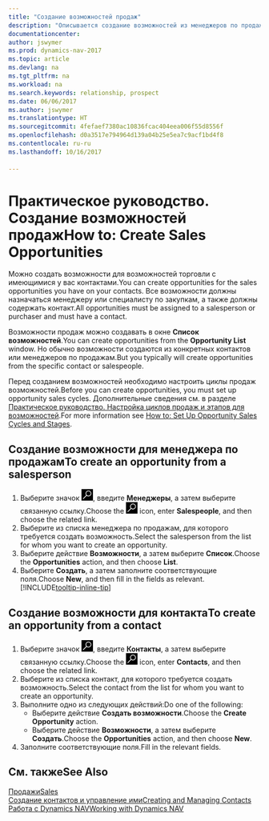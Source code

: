 ```yaml
---
title: "Создание возможностей продаж"
description: "Описывается создание возможностей из менеджеров по продажам или контактов в Dynamics NAV."
documentationcenter: 
author: jswymer
ms.prod: dynamics-nav-2017
ms.topic: article
ms.devlang: na
ms.tgt_pltfrm: na
ms.workload: na
ms.search.keywords: relationship, prospect
ms.date: 06/06/2017
ms.author: jswymer
ms.translationtype: HT
ms.sourcegitcommit: 4fefaef7380ac10836fcac404eea006f55d8556f
ms.openlocfilehash: d0a3517e794964d139a04b25e5ea7c9acf1bd4f8
ms.contentlocale: ru-ru
ms.lasthandoff: 10/16/2017

---
```

# <a name="how-to-create-sales-opportunities"></a><span data-ttu-id="8b71e-103">Практическое руководство. Создание возможностей продаж</span><span class="sxs-lookup"><span data-stu-id="8b71e-103">How to: Create Sales Opportunities</span></span>
<span data-ttu-id="8b71e-104">Можно создать возможности для возможностей торговли с имеющимися у вас контактами.</span><span class="sxs-lookup"><span data-stu-id="8b71e-104">You can create opportunities for the sales opportunities you have on your contacts.</span></span> <span data-ttu-id="8b71e-105">Все возможности должны назначаться менеджеру или специалисту по закупкам, а также должны содержать контакт.</span><span class="sxs-lookup"><span data-stu-id="8b71e-105">All opportunities must be assigned to a salesperson or purchaser and must have a contact.</span></span>

<span data-ttu-id="8b71e-106">Возможности продаж можно создавать в окне **Список возможностей**.</span><span class="sxs-lookup"><span data-stu-id="8b71e-106">You can create opportunities from the **Opportunity List** window.</span></span> <span data-ttu-id="8b71e-107">Но обычно возможности создаются из конкретных контактов или менеджеров по продажам.</span><span class="sxs-lookup"><span data-stu-id="8b71e-107">But you typically will create opportunities from the specific contact or salespeople.</span></span>

<span data-ttu-id="8b71e-108">Перед созданием возможностей необходимо настроить циклы продаж возможностей.</span><span class="sxs-lookup"><span data-stu-id="8b71e-108">Before you can create opportunities, you must set up opportunity sales cycles.</span></span> <span data-ttu-id="8b71e-109">Дополнительные сведения см. в разделе [Практическое руководство. Настройка циклов продаж и этапов для возможностей](marketing-how-setup-opportunity-sales-cycles-stages.md).</span><span class="sxs-lookup"><span data-stu-id="8b71e-109">For more information see [How to: Set Up Opportunity Sales Cycles and Stages](marketing-how-setup-opportunity-sales-cycles-stages.md).</span></span>

## <a name="to-create-an-opportunity-from-a-salesperson"></a><span data-ttu-id="8b71e-110">Создание возможности для менеджера по продажам</span><span class="sxs-lookup"><span data-stu-id="8b71e-110">To create an opportunity from a salesperson</span></span>
1. <span data-ttu-id="8b71e-111">Выберите значок ![Поиск страницы или отчета](media/ui-search/search_small.png "Значок поиска страницы или отчета"), введите **Менеджеры**, а затем выберите связанную ссылку.</span><span class="sxs-lookup"><span data-stu-id="8b71e-111">Choose the ![Search for Page or Report](media/ui-search/search_small.png "Search for Page or Report icon") icon, enter **Salespeople**, and then choose the related link.</span></span>
2. <span data-ttu-id="8b71e-112">Выберите из списка менеджера по продажам, для которого требуется создать возможность.</span><span class="sxs-lookup"><span data-stu-id="8b71e-112">Select the salesperson from the list for whom you want to create an opportunity.</span></span>
3. <span data-ttu-id="8b71e-113">Выберите действие **Возможности**, а затем выберите **Список**.</span><span class="sxs-lookup"><span data-stu-id="8b71e-113">Choose the **Opportunities** action, and then choose **List**.</span></span>
4. <span data-ttu-id="8b71e-114">Выберите **Создать**, а затем заполните соответствующие поля.</span><span class="sxs-lookup"><span data-stu-id="8b71e-114">Choose **New**, and then fill in the fields as relevant.</span></span> [!INCLUDE[tooltip-inline-tip](includes/tooltip-inline-tip_md.md)]  



## <a name="to-create-an-opportunity-from-a-contact"></a><span data-ttu-id="8b71e-115">Создание возможности для контакта</span><span class="sxs-lookup"><span data-stu-id="8b71e-115">To create an opportunity from a contact</span></span>
1. <span data-ttu-id="8b71e-116">Выберите значок ![Поиск страницы или отчета](media/ui-search/search_small.png "Значок поиска страницы или отчета"), введите **Контакты**, а затем выберите связанную ссылку.</span><span class="sxs-lookup"><span data-stu-id="8b71e-116">Choose the ![Search for Page or Report](media/ui-search/search_small.png "Search for Page or Report icon") icon, enter **Contacts**, and then choose the related link.</span></span>
2. <span data-ttu-id="8b71e-117">Выберите из списка контакт, для которого требуется создать возможность.</span><span class="sxs-lookup"><span data-stu-id="8b71e-117">Select the contact from the list for whom you want to create an opportunity.</span></span>
3. <span data-ttu-id="8b71e-118">Выполните одно из следующих действий:</span><span class="sxs-lookup"><span data-stu-id="8b71e-118">Do one of the following:</span></span>
   * <span data-ttu-id="8b71e-119">Выберите действие **Создать возможности**.</span><span class="sxs-lookup"><span data-stu-id="8b71e-119">Choose the **Create Opportunity** action.</span></span>
   * <span data-ttu-id="8b71e-120">Выберите действие **Возможности**, а затем выберите **Создать**.</span><span class="sxs-lookup"><span data-stu-id="8b71e-120">Choose the  **Opportunities** action, and then choose **New**.</span></span>
4. <span data-ttu-id="8b71e-121">Заполните соответствующие поля.</span><span class="sxs-lookup"><span data-stu-id="8b71e-121">Fill in the relevant fields.</span></span>

## <a name="see-also"></a><span data-ttu-id="8b71e-122">См. также</span><span class="sxs-lookup"><span data-stu-id="8b71e-122">See Also</span></span>
[<span data-ttu-id="8b71e-123">Продажи</span><span class="sxs-lookup"><span data-stu-id="8b71e-123">Sales</span></span>](sales-manage-sales.md)  
[<span data-ttu-id="8b71e-124">Создание контактов и управление ими</span><span class="sxs-lookup"><span data-stu-id="8b71e-124">Creating and Managing Contacts</span></span>](marketing-contacts.md)  
[<span data-ttu-id="8b71e-125">Работа с Dynamics NAV</span><span class="sxs-lookup"><span data-stu-id="8b71e-125">Working with Dynamics NAV</span></span>](ui-work-product.md)

